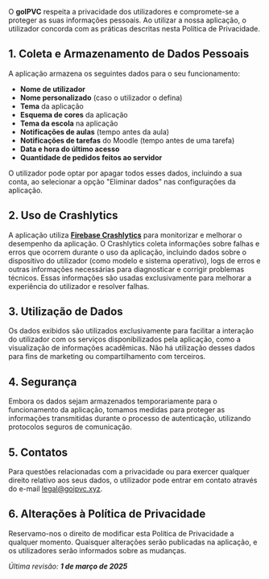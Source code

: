 O **goIPVC** respeita a privacidade dos utilizadores e compromete-se a proteger as suas informações pessoais. Ao utilizar a nossa aplicação, o utilizador concorda com as práticas descritas nesta Política de Privacidade.

## 1. Coleta e Armazenamento de Dados Pessoais

A aplicação armazena os seguintes dados para o seu funcionamento:

- **Nome de utilizador**
- **Nome personalizado** (caso o utilizador o defina)
- **Tema** da aplicação
- **Esquema de cores** da aplicação
- **Tema da escola** na aplicação
- **Notificações de aulas** (tempo antes da aula)
- **Notificações de tarefas** do Moodle (tempo antes de uma tarefa)
- **Data e hora do último acesso**
- **Quantidade de pedidos feitos ao servidor**

O utilizador pode optar por apagar todos esses dados, incluindo a sua conta, ao selecionar a opção "Eliminar dados" nas configurações da aplicação.

## 2. Uso de Crashlytics

A aplicação utiliza [**Firebase Crashlytics**](https://firebase.google.com/docs/crashlytics/) para monitorizar e melhorar o desempenho da aplicação. O Crashlytics coleta informações sobre falhas e erros que ocorrem durante o uso da aplicação, incluindo dados sobre o dispositivo do utilizador (como modelo e sistema operativo), logs de erros e outras informações necessárias para diagnosticar e corrigir problemas técnicos. Essas informações são usadas exclusivamente para melhorar a experiência do utilizador e resolver falhas.

## 3. Utilização de Dados

Os dados exibidos são utilizados exclusivamente para facilitar a interação do utilizador com os serviços disponibilizados pela aplicação, como a visualização de informações acadêmicas. Não há utilização desses dados para fins de marketing ou compartilhamento com terceiros.

## 4. Segurança

Embora os dados sejam armazenados temporariamente para o funcionamento da aplicação, tomamos medidas para proteger as informações transmitidas durante o processo de autenticação, utilizando protocolos seguros de comunicação.

## 5. Contatos

Para questões relacionadas com a privacidade ou para exercer qualquer direito relativo aos seus dados, o utilizador pode entrar em contato através do e-mail legal@goipvc.xyz.

## 6. Alterações à Política de Privacidade

Reservamo-nos o direito de modificar esta Política de Privacidade a qualquer momento. Quaisquer alterações serão publicadas na aplicação, e os utilizadores serão informados sobre as mudanças.

*Última revisão: **1 de março de 2025***
